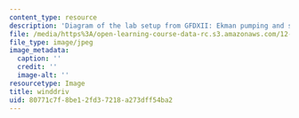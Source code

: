 ```yaml
---
content_type: resource
description: 'Diagram of the lab setup from GFDXII: Ekman pumping and suction.'
file: /media/https%3A/open-learning-course-data-rc.s3.amazonaws.com/12-003-atmosphere-ocean-and-climate-dynamics-fall-2008/80771c7f8be12fd37218a273dff54ba2_winddriv.jpg
file_type: image/jpeg
image_metadata:
  caption: ''
  credit: ''
  image-alt: ''
resourcetype: Image
title: winddriv
uid: 80771c7f-8be1-2fd3-7218-a273dff54ba2
---
```


